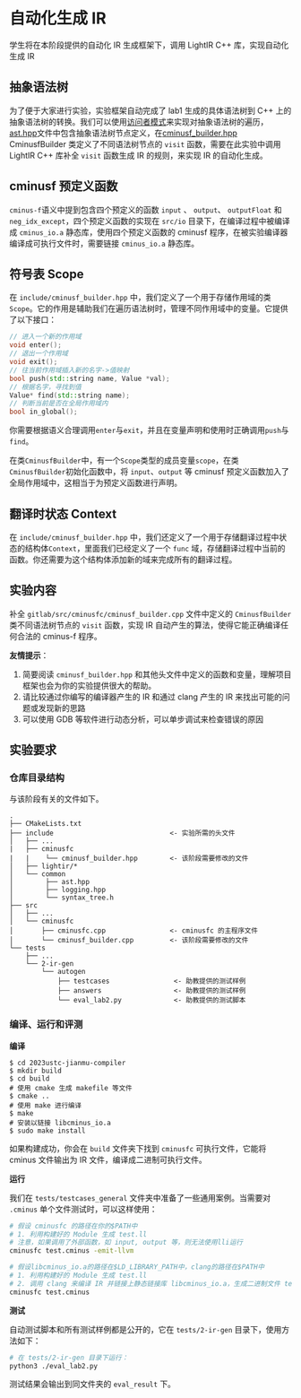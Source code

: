 # 自动化生成 IR

学生将在本阶段提供的自动化 IR 生成框架下，调用 LightIR C++ 库，实现自动化生成 IR

## 抽象语法树

为了便于大家进行实验，实验框架自动完成了 lab1 生成的具体语法树到 C++ 上的抽象语法树的转换。我们可以使用[访问者模式](./visitor_pattern.md)来实现对抽象语法树的遍历，[ast.hpp](https://cscourse.ustc.edu.cn/vdir/Gitlab/compiler_staff/2023ustc-jianmu-compiler-ta/-/blob/master/include/common/ast.hpp)文件中包含抽象语法树节点定义，在[cminusf_builder.hpp](https://cscourse.ustc.edu.cn/vdir/Gitlab/compiler_staff/2023ustc-jianmu-compiler-ta/-/blob/master/src/cminusfc/cminusf_builder.cpp) CminusfBuilder 类定义了不同语法树节点的 `visit` 函数，需要在此实验中调用 LightIR C++ 库补全 `visit` 函数生成 IR 的规则，来实现 IR 的自动化生成。

## cminusf 预定义函数

`cminus-f`语义中提到包含四个预定义的函数 `input` 、 `output`、 `outputFloat` 和 `neg_idx_except`，四个预定义函数的实现在 `src/io` 目录下，在编译过程中被编译成 `cminus_io.a` 静态库，使用四个预定义函数的 cminusf 程序，在被实验编译器编译成可执行文件时，需要链接 `cminus_io.a` 静态库。

## 符号表 Scope

在 `include/cminusf_builder.hpp` 中，我们定义了一个用于存储作用域的类`Scope`。它的作用是辅助我们在遍历语法树时，管理不同作用域中的变量。它提供了以下接口：

```cpp
// 进入一个新的作用域
void enter();
// 退出一个作用域
void exit();
// 往当前作用域插入新的名字->值映射
bool push(std::string name, Value *val);
// 根据名字，寻找到值
Value* find(std::string name);
// 判断当前是否在全局作用域内
bool in_global();
```

你需要根据语义合理调用`enter`与`exit`，并且在变量声明和使用时正确调用`push`与`find`。

在类`CminusfBuilder`中，有一个`Scope`类型的成员变量`scope`，在类`CminusfBuilder`初始化函数中，将 `input`、`output` 等 cminusf 预定义函数加入了全局作用域中，这相当于为预定义函数进行声明。

## 翻译时状态 Context

在 `include/cminusf_builder.hpp` 中，我们还定义了一个用于存储翻译过程中状态的结构体`Context`，里面我们已经定义了一个 `func` 域，存储翻译过程中当前的函数。你还需要为这个结构体添加新的域来完成所有的翻译过程。

## 实验内容

补全 `gitlab/src/cminusfc/cminusf_builder.cpp` 文件中定义的 `CminusfBuilder` 类不同语法树节点的 `visit` 函数，实现 IR 自动产生的算法，使得它能正确编译任何合法的 cminus-f 程序。

**友情提示**：

1. 简要阅读 `cminusf_builder.hpp` 和其他头文件中定义的函数和变量，理解项目框架也会为你的实验提供很大的帮助。
2. 请比较通过你编写的编译器产生的 IR 和通过 clang 产生的 IR 来找出可能的问题或发现新的思路
3. 可以使用 GDB 等软件进行动态分析，可以单步调试来检查错误的原因

## 实验要求

### 仓库目录结构

与该阶段有关的文件如下。
```
.
├── CMakeLists.txt
├── include                             <- 实验所需的头文件
│   ├── ...
|   ├── cminusfc
|   |    └── cminusf_builder.hpp        <- 该阶段需要修改的文件
│   ├── lightir/*
│   └── common
│        ├── ast.hpp
│        ├── logging.hpp
│        └── syntax_tree.h
├── src
│   ├── ...
│   └── cminusfc
│       ├── cminusfc.cpp                <- cminusfc 的主程序文件
│       └── cminusf_builder.cpp         <- 该阶段需要修改的文件
└── tests
    ├── ...
    └── 2-ir-gen
        └── autogen
            ├── testcases                <- 助教提供的测试样例
            ├── answers                  <- 助教提供的测试样例
            └── eval_lab2.py             <- 助教提供的测试脚本
```

### 编译、运行和评测

**编译**

```shell
$ cd 2023ustc-jianmu-compiler
$ mkdir build
$ cd build
# 使用 cmake 生成 makefile 等文件
$ cmake ..
# 使用 make 进行编译
$ make
# 安装以链接 libcminus_io.a
$ sudo make install
```

如果构建成功，你会在 `build` 文件夹下找到 `cminusfc` 可执行文件，它能将 cminus 文件输出为 IR 文件，编译成二进制可执行文件。

**运行**

我们在 `tests/testcases_general` 文件夹中准备了一些通用案例。当需要对 `.cminus` 单个文件测试时，可以这样使用：

```sh
# 假设 cminusfc 的路径在你的$PATH中
# 1. 利用构建好的 Module 生成 test.ll
# 注意，如果调用了外部函数，如 input, output 等，则无法使用lli运行
cminusfc test.cminus -emit-llvm

# 假设libcminus_io.a的路径在$LD_LIBRARY_PATH中，clang的路径在$PATH中
# 1. 利用构建好的 Module 生成 test.ll
# 2. 调用 clang 来编译 IR 并链接上静态链接库 libcminus_io.a，生成二进制文件 test
cminusfc test.cminus
```

**测试**

自动测试脚本和所有测试样例都是公开的，它在 `tests/2-ir-gen` 目录下，使用方法如下：
```sh
# 在 tests/2-ir-gen 目录下运行：
python3 ./eval_lab2.py
```

测试结果会输出到同文件夹的 `eval_result` 下。
